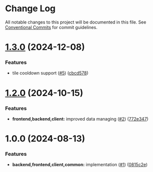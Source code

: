 # Change Log

All notable changes to this project will be documented in this file.
See [Conventional Commits](https://conventionalcommits.org) for commit guidelines.

# [1.3.0](https://github.com/MapColonies/detiler/compare/v1.2.0...v1.3.0) (2024-12-08)


### Features

* tile cooldown support ([#5](https://github.com/MapColonies/detiler/issues/5)) ([cbcd578](https://github.com/MapColonies/detiler/commit/cbcd5789c906295b8275435f4f7676e2818f4bd2))





# [1.2.0](https://github.com/MapColonies/detiler/compare/v1.0.0...v1.2.0) (2024-10-15)


### Features

* **frontend,backend,client:** improved data managing ([#2](https://github.com/MapColonies/detiler/issues/2)) ([772e347](https://github.com/MapColonies/detiler/commit/772e347d051c20a56b73fdc7d7135cc19e1a472a))





# 1.0.0 (2024-08-13)


### Features

* **backend,frontend,client,common:** implementation ([#1](https://github.com/MapColonies/detiler/issues/1)) ([0815c2e](https://github.com/MapColonies/detiler/commit/0815c2e211c94dd4c88afd31c0009940dfcf11a7))
